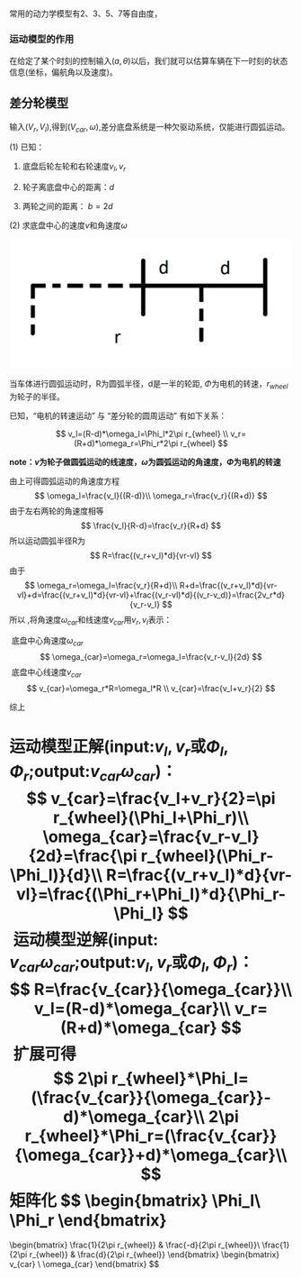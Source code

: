 ## 

常用的动力学模型有2、3、5、7等自由度，

### 运动模型的作用

在给定了某个时刻的控制输入$(a, \theta	)$以后，我们就可以估算车辆在下一时刻的状态信息(坐标，偏航角以及速度)。





## 差分轮模型

输入$(V_r,V_l)$,得到$(V_{car},\omega)$,差分底盘系统是一种欠驱动系统，仅能进行圆弧运动。

(1) 已知：

1. 底盘后轮左轮和右轮速度$v_l,v_r$

2. 轮子离底盘中心的距离：$d$

3. 两轮之间的距离： $b = 2d$

  (2) 求底盘中心的速度$v$和角速度$\omega$

![在这里插入图片描述](images/0c8020b488a64eabbd6a8cca9b310fcd.png)



当车体进行圆弧运动时，R为圆弧半径，d是一半的轮距, $\Phi$为电机的转速，$r_{wheel}$为轮子的半径。

已知，“电机的转速运动” 与 “差分轮的圆周运动” 有如下关系：

$$
v_l=(R-d)*\omega_l=\Phi_l*2\pi r_{wheel}  \\
v_r=(R+d)*\omega_r=\Phi_r*2\pi r_{wheel}
$$



**note：$v$为轮子做圆弧运动的线速度，$\omega$为圆弧运动的角速度，$\Phi$为电机的转速**

由上可得圆弧运动的角速度方程
$$
\omega_l=\frac{v_l}{(R-d)}\\
\omega_r=\frac{v_r}{(R+d)}
$$
由于左右两轮的角速度相等
$$
\frac{v_l}{R-d}=\frac{v_r}{R+d}
$$
所以运动圆弧半径R为
$$
R=\frac{(v_r+v_l)*d}{vr-vl}
$$
由于
$$
\omega_r=\omega_l=\frac{v_r}{R+d}\\
R+d=\frac{(v_r+v_l)*d}{vr-vl}+d=\frac{(v_r+v_l)*d}{vr-vl}+\frac{(v_r-vl)*d}{(v_r-v_d)}=\frac{2v_r*d}{v_r-v_l}
$$
所以 ,将角速度$\omega_{car}$和线速度$v_{car}$用$v_r,v_l$表示：

​		底盘中心角速度$\omega_{car}$
$$
\omega_{car}=\omega_r=\omega_l=\frac{v_r-v_l}{2d}
$$
​		底盘中心线速度$v_{car}$
$$
v_{car}=\omega_r*R=\omega_l*R \\
v_{car}=\frac{v_l+v_r}{2}
$$

综上

​	**运动模型正解(input:$v_l,v_r$或$\Phi_l,\Phi_r$;output:$v_{car} \omega_{car}$)：**
$$
v_{car}=\frac{v_l+v_r}{2}=\pi r_{wheel}(\Phi_l+\Phi_r)\\
\omega_{car}=\frac{v_r-v_l}{2d}=\frac{\pi r_{wheel}(\Phi_r-\Phi_l)}{d}\\
R=\frac{(v_r+v_l)*d}{vr-vl}=\frac{(\Phi_r+\Phi_l)*d}{\Phi_r-\Phi_l}
$$
​	**运动模型逆解(input: $v_{car} \omega_{car}$;output:$v_l,v_r$或$\Phi_l,\Phi_r$)：**
$$
R=\frac{v_{car}}{\omega_{car}}\\
v_l=(R-d)*\omega_{car}\\
v_r=(R+d)*\omega_{car}
$$
​	扩展可得
$$
2\pi r_{wheel}*\Phi_l=(\frac{v_{car}}{\omega_{car}}-d)*\omega_{car}\\
2\pi r_{wheel}*\Phi_r=(\frac{v_{car}}{\omega_{car}}+d)*\omega_{car}\\
$$
矩阵化
$$
\begin{bmatrix}
 \Phi_l\\
 \Phi_r
\end{bmatrix}
=
\begin{bmatrix}
\frac{1}{2\pi r_{wheel}} & \frac{-d}{2\pi r_{wheel}}\\
\frac{1}{2\pi r_{wheel}} & \frac{d}{2\pi r_{wheel}}
\end{bmatrix}
\begin{bmatrix}
v_{car} \\
\omega_{car}
\end{bmatrix}
$$
